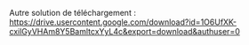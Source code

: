 Autre solution de téléchargement : https://drive.usercontent.google.com/download?id=1O6UfXK-cxilGyVHAm8Y5BamltcxYyL4c&export=download&authuser=0

